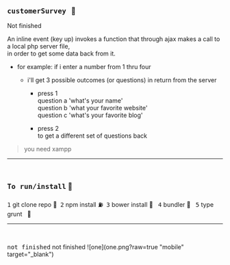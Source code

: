 ### <kbd>customerSurvey</kbd> &nbsp; :rocket:
  Not finished     
  
  An inline event (key up) invokes a function that through ajax makes a call to a local php server file,      
  in order to get some data back from it.     
  - for example: if i enter a number from 1 thru four       
    - i'll get 3 possible outcomes (or questions) in return from the server       
  
        - press 1       
            question a 'what's your name'        
            question b 'what your favorite website'       
            question c 'what's your favorite blog'        
            
        - press 2        
            to get a different set of questions back        
  


> you need xampp 

<hr />
<br />


### <kbd>To run/install</kbd> :key:
<kbd>1</kbd> git clone repo :moyai:&nbsp;
<kbd>2</kbd> npm install :fuelpump:&nbsp;
<kbd>3</kbd> bower install :izakaya_lantern: &nbsp;
<kbd>4</kbd> bundler :construction:&nbsp;&nbsp;
<kbd>5</kbd> type grunt  &nbsp;&nbsp;:checkered_flag:





<hr />
  
<br />
  
<kbd>not finished</kbd> not finished
![one](one.png?raw=true "mobile" target="_blank")

